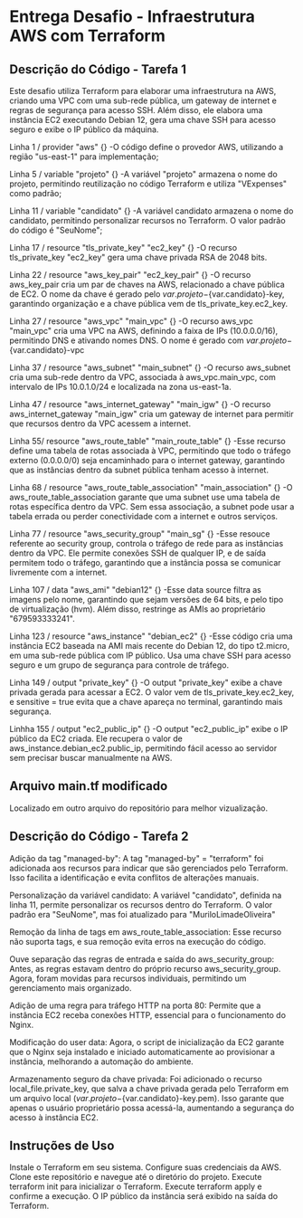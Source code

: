 # Entrega Desafio - Infraestrutura AWS com Terraform
## Descrição do Código - Tarefa 1
Este desafio utiliza Terraform para elaborar uma infraestrutura na AWS, criando uma VPC com uma sub-rede pública, um gateway de internet e regras de segurança para acesso SSH. Além disso, ele elabora uma instância EC2 executando Debian 12, gera uma chave SSH para acesso seguro e exibe o IP público da máquina.

Linha 1 / provider "aws" {}
-O código define o provedor AWS, utilizando a região "us-east-1" para implementação;

Linha 5 / variable "projeto" {}
-A variável "projeto" armazena o nome do projeto, permitindo reutilização no código Terraform e utiliza "VExpenses" como padrão;

Linha 11 / variable "candidato" {}
-A variável candidato armazena o nome do candidato, permitindo personalizar recursos no Terraform. O valor padrão do código é "SeuNome";

Linha 17 / resource "tls_private_key" "ec2_key" {}
-O recurso tls_private_key "ec2_key" gera uma chave privada RSA de 2048 bits.

Linha 22 / resource "aws_key_pair" "ec2_key_pair" {}
-O recurso aws_key_pair cria um par de chaves na AWS, relacionado a chave pública de EC2. O nome da chave é gerado pelo ${var.projeto}-${var.candidato}-key, garantindo organização e a chave pública vem de tls_private_key.ec2_key.

Linha 27 / resource "aws_vpc" "main_vpc" {}
-O recurso aws_vpc "main_vpc" cria uma VPC na AWS, definindo a faixa de IPs (10.0.0.0/16), permitindo DNS e ativando nomes DNS. O nome é gerado com ${var.projeto}-${var.candidato}-vpc

Linha 37 / resource "aws_subnet" "main_subnet" {}
-O recurso aws_subnet cria uma sub-rede dentro da VPC, associada à aws_vpc.main_vpc, com intervalo de IPs 10.0.1.0/24 e localizada na zona us-east-1a. 

Linha 47 / resource "aws_internet_gateway" "main_igw" {}
-O recurso aws_internet_gateway "main_igw" cria um gateway de internet para permitir que recursos dentro da VPC acessem a internet.

Linha 55/ resource "aws_route_table" "main_route_table" {}
-Esse recurso define uma tabela de rotas associada à VPC, permitindo que todo o tráfego externo (0.0.0.0/0) seja encaminhado para o internet gateway, garantindo que as instâncias dentro da subnet pública tenham acesso à internet.

Linha 68 / resource "aws_route_table_association" "main_association" {}
-O aws_route_table_association garante que uma subnet use uma tabela de rotas específica dentro da VPC. Sem essa associação, a subnet pode usar a tabela errada ou perder conectividade com a internet e outros serviços.

Linha 77 / resource "aws_security_group" "main_sg" {}
-Esse resouce referente ao security group, controla o tráfego de rede para as instâncias dentro da VPC. Ele permite conexões SSH de qualquer IP, e de saída permitem todo o tráfego, garantindo que a instância possa se comunicar livremente com a internet.

Linha 107 / data "aws_ami" "debian12" {}
-Esse data source filtra as imagens pelo nome, garantindo que sejam versões de 64 bits, e pelo tipo de virtualização (hvm). Além disso, restringe as AMIs ao proprietário "679593333241".

Linha 123 / resource "aws_instance" "debian_ec2" {}
-Esse código cria uma instância EC2 baseada na AMI mais recente do Debian 12, do tipo t2.micro, em uma sub-rede pública com IP público. Usa uma chave SSH para acesso seguro e um grupo de segurança para controle de tráfego.

Linha 149 / output "private_key" {}
-O output "private_key" exibe a chave privada gerada para acessar a EC2. O valor vem de tls_private_key.ec2_key, e sensitive = true evita que a chave apareça no terminal, garantindo mais segurança.

Linhha 155 / output "ec2_public_ip" {}
-O output "ec2_public_ip" exibe o IP público da EC2 criada. Ele recupera o valor de aws_instance.debian_ec2.public_ip, permitindo fácil acesso ao servidor sem precisar buscar manualmente na AWS.

## Arquivo main.tf modificado
Localizado em outro arquivo do repositório para melhor vizualização.

## Descrição do Código - Tarefa 2
Adição da tag "managed-by": 
A tag "managed-by" = "terraform" foi adicionada aos recursos para indicar que são gerenciados pelo Terraform. Isso facilita a identificação e evita conflitos de alterações manuais.

Personalização da variável candidato: 
A variável "candidato", definida na linha 11, permite personalizar os recursos dentro do Terraform. O valor padrão era "SeuNome", mas foi atualizado para "MuriloLimadeOliveira"

Remoção da linha de tags em aws_route_table_association: 
Esse recurso não suporta tags, e sua remoção evita erros na execução do código.

Ouve separação das regras de entrada e saída do aws_security_group: 
Antes, as regras estavam dentro do próprio recurso aws_security_group. Agora, foram movidas para recursos individuais, permitindo um gerenciamento mais organizado. 

Adição de uma regra para tráfego HTTP na porta 80: 
Permite que a instância EC2 receba conexões HTTP, essencial para o funcionamento do Nginx. 

Modificação do user data: 
Agora, o script de inicialização da EC2 garante que o Nginx seja instalado e iniciado automaticamente ao provisionar a instância, melhorando a automação do ambiente.

Armazenamento seguro da chave privada: 
Foi adicionado o recurso local_file.private_key, que salva a chave privada gerada pelo Terraform em um arquivo local (${var.projeto}-${var.candidato}-key.pem). Isso garante que apenas o usuário proprietário possa acessá-la, aumentando a segurança do acesso à instância EC2.

## Instruções de Uso
Instale o Terraform em seu sistema.
Configure suas credenciais da AWS.
Clone este repositório e navegue até o diretório do projeto.
Execute terraform init para inicializar o Terraform.
Execute terraform apply e confirme a execução.
O IP público da instância será exibido na saída do Terraform.
